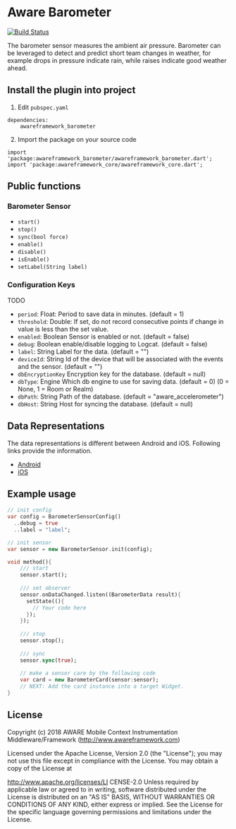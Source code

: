 # Aware Barometer

[![Build Status](https://travis-ci.org/awareframework/awareframework_barometer.svg?branch=master)](https://travis-ci.org/awareframework/awareframework_barometer)

The barometer sensor measures the ambient air pressure. Barometer can be leveraged to detect and predict short team
changes in weather, for example drops in pressure indicate rain, while raises indicate good weather ahead.

## Install the plugin into project
1. Edit `pubspec.yaml`
```
dependencies:
    awareframework_barometer
```

2. Import the package on your source code
```
import 'package:awareframework_barometer/awareframework_barometer.dart';
import 'package:awareframework_core/awareframework_core.dart';
```

## Public functions
### Barometer Sensor
- `start()`
- `stop()` 
- `sync(bool force)`
- `enable()`
- `disable()`
- `isEnable()`
- `setLabel(String label)`

### Configuration Keys
TODO
- `period`: Float: Period to save data in minutes. (default = 1)
- `threshold`: Double: If set, do not record consecutive points if change in value is less than the set value.
- `enabled`: Boolean Sensor is enabled or not. (default = false)
- `debug`: Boolean enable/disable logging to Logcat. (default = false)
- `label`: String Label for the data. (default = "")
- `deviceId`: String Id of the device that will be associated with the events and the sensor. (default = "")
- `dbEncryptionKey` Encryption key for the database. (default = null)
- `dbType`: Engine Which db engine to use for saving data. (default = 0) (0 = None, 1 = Room or Realm)
- `dbPath`: String Path of the database. (default = "aware_accelerometer")
- `dbHost`: String Host for syncing the database. (default = null)

## Data Representations
The data representations is different between Android and iOS. Following links provide the information.
- [Android](https://github.com/awareframework/com.awareframework.android.sensor.barometer)
- [iOS](https://github.com/awareframework/com.awareframework.ios.sensor.barometer)

## Example usage
```dart
// init config
var config = BarometerSensorConfig()
  ..debug = true
  ..label = "label";

// init sensor
var sensor = new BarometerSensor.init(config);

void method(){
    /// start 
    sensor.start();
    
    /// set observer
    sensor.onDataChanged.listen((BarometerData result){
      setState((){
        // Your code here
      });
    });
    
    /// stop
    sensor.stop();
    
    /// sync
    sensor.sync(true);  
    
    // make a sensor care by the following code
    var card = new BarometerCard(sensor:sensor);
    // NEXT: Add the card instance into a target Widget.
}

```

## License
Copyright (c) 2018 AWARE Mobile Context Instrumentation Middleware/Framework (http://www.awareframework.com)

Licensed under the Apache License, Version 2.0 (the "License"); you may not use this file except in compliance with the License. You may obtain a copy of the License at

http://www.apache.org/licenses/LI
CENSE-2.0 Unless required by applicable law or agreed to in writing, software distributed under the License is distributed on an "AS IS" BASIS, WITHOUT WARRANTIES OR CONDITIONS OF ANY KIND, either express or implied. See the License for the specific language governing permissions and limitations under the License.
